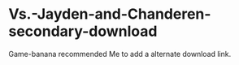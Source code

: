 # Vs.-Jayden-and-Chanderen-secondary-download
Game-banana recommended Me to add a alternate download link.
